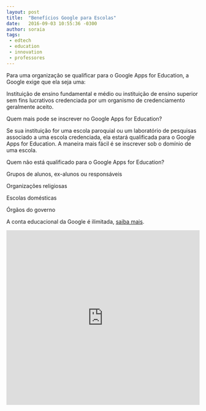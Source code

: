 ```yaml
---
layout: post
title:  "Benefícios Google para Escolas"
date:   2016-09-03 10:55:36 -0300
author: soraia
tags: 
 - edtech 
 - education 
 - innovation
 - professores
---
```


Para uma organização se qualificar para o Google Apps for Education, a Google exige que ela seja uma:

Instituição de ensino fundamental e médio ou instituição de ensino superior sem fins lucrativos credenciada por um organismo de credenciamento geralmente aceito.

Quem mais pode se inscrever no Google Apps for Education?

Se sua instituição for uma escola paroquial ou um laboratório de pesquisas associado a uma escola credenciada, ela estará qualificada para o Google Apps for Education. A maneira mais fácil é se inscrever sob o domínio de uma escola.

Quem não está qualificado para o Google Apps for Education?

Grupos de alunos, ex-alunos ou responsáveis

Organizações religiosas

Escolas domésticas

Órgãos do governo 

A conta educacional da Google é ilimitada, [saiba mais](http://professoragoogle.com.br).

<iframe 
  width="100%" 
  height="455" 
  src="http://www.youtube.com/embed/rqijrbWdBng" 
  frameborder="0" 
  allowfullscreen>
</iframe>